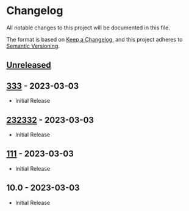 # Changelog

All notable changes to this project will be documented in this file.

The format is based on [Keep a Changelog](https://keepachangelog.com/en/1.0.0/),
and this project adheres to [Semantic Versioning](https://semver.org/spec/v2.0.0.html).

## [Unreleased]


## [333] - 2023-03-03
- Initial Release


## [232332] - 2023-03-03
- Initial Release


## [111] - 2023-03-03
- Initial Release


## 10.0 - 2023-03-03
- Initial Release


[Unreleased]: https://github.com/PreemStudio/laravel-markdown/compare/333...HEAD
[333]: https://github.com/PreemStudio/laravel-markdown/compare/232332...333
[232332]: https://github.com/PreemStudio/laravel-markdown/compare/111...232332
[111]: https://github.com/PreemStudio/laravel-markdown/compare/10.0...111
